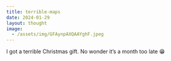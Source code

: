 ```yaml
---
title: terrible-maps
date: 2024-01-29
layout: thought
image:
  - /assets/img/GFAynpAXQAAYghF.jpeg
---
```

I got a terrible Christmas gift. No wonder it’s a month too late 😁